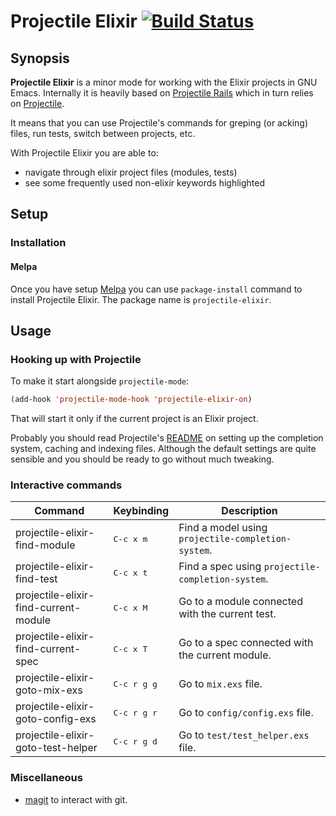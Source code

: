 # Projectile Elixir [![Build Status](https://travis-ci.org/edmz/projectile-elixir.png?branch=master)](https://travis-ci.org/edmz/projectile-elixir)

## Synopsis

**Projectile Elixir** is a minor mode for working with the Elixir projects in GNU Emacs.
Internally it is heavily based on [Projectile Rails](https://github.com/asok/projectile-rails)
which in turn relies on [Projectile](https://github.com/bbatsov/projectile).

It means that you can use Projectile's commands for greping (or acking) files, run tests, switch between projects, etc.

With Projectile Elixir you are able to:

* navigate through elixir project files (modules, tests)
* see some frequently used non-elixir keywords highlighted

## Setup

### Installation

#### Melpa

Once you have setup [Melpa](http://melpa.milkbox.net/#/getting-started) you can use `package-install` command to install Projectile Elixir. The package name is `projectile-elixir`.

## Usage

### Hooking up with Projectile

To make it start alongside `projectile-mode`:

```el
(add-hook 'projectile-mode-hook 'projectile-elixir-on)
```
That will start it only if the current project is an Elixir project.

Probably you should read Projectile's [README](https://github.com/bbatsov/projectile) on setting up the completion system, caching and indexing files. Although the default settings are quite sensible and you should be ready to go without much tweaking.

<!--
### Customizing

The mode's buffers will have the Rails keywords highlighted. To turn it off:
```el
(setq projectile-rails-add-keywords nil)
```

If you are using [yasnippet](https://github.com/capitaomorte/yasnippet) and you open a new file it will be filled with a skeleton class. To turn it off:
```el
(setq projectile-rails-expand-snippet nil)
```

By default the buffer of the `projectile-rails-server-mode` is applying the ansi colors. If you find it slow you can disable it with:
```el
(setq projectile-rails-server-mode-ansi-colors nil)
```
-->

### Interactive commands

Command                                  | Keybinding                                 | Description
-----------------------------------------|--------------------------------------------|-------------------------------------------------------
projectile-elixir-find-module            | <kbd>C-c x m</kbd>                         | Find a model using `projectile-completion-system`.
projectile-elixir-find-test              | <kbd>C-c x t</kbd>                         | Find a spec using `projectile-completion-system`.
projectile-elixir-find-current-module    | <kbd>C-c x M</kbd>                         | Go to a module connected with the current test.
projectile-elixir-find-current-spec      | <kbd>C-c x T</kbd>                         | Go to a spec connected with the current module.
projectile-elixir-goto-mix-exs           | <kbd>C-c r g g</kbd>                       | Go to `mix.exs` file.
projectile-elixir-goto-config-exs        | <kbd>C-c r g r</kbd>                       | Go to `config/config.exs` file.
projectile-elixir-goto-test-helper       | <kbd>C-c r g d</kbd>                       | Go to `test/test_helper.exs` file.


<!--
### Discover

There's also integration with [discover.el](https://github.com/mickeynp/discover.el). The key that trigger the menu is `s-r` (the "s" stands for Win/Command key).

![Screenshot](https://github.com/asok/projectile-rails/raw/master/screenshots/discover.png)

-->



### Miscellaneous

* [magit](https://github.com/magit/magit) to interact with git.


